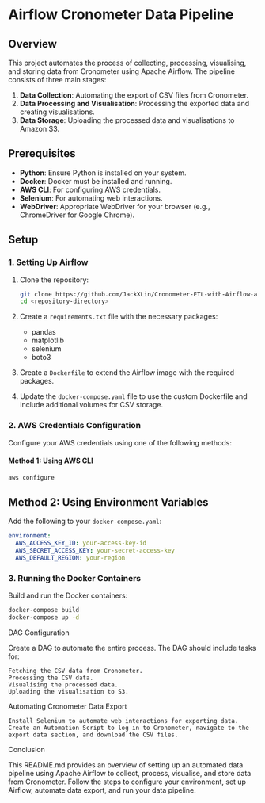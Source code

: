 # Airflow Cronometer Data Pipeline

## Overview

This project automates the process of collecting, processing, visualising, and storing data from Cronometer using Apache Airflow. The pipeline consists of three main stages:

1. **Data Collection**: Automating the export of CSV files from Cronometer.
2. **Data Processing and Visualisation**: Processing the exported data and creating visualisations.
3. **Data Storage**: Uploading the processed data and visualisations to Amazon S3.

## Prerequisites

- **Python**: Ensure Python is installed on your system.
- **Docker**: Docker must be installed and running.
- **AWS CLI**: For configuring AWS credentials.
- **Selenium**: For automating web interactions.
- **WebDriver**: Appropriate WebDriver for your browser (e.g., ChromeDriver for Google Chrome).

## Setup

### 1. Setting Up Airflow

1. Clone the repository:
    ```bash
    git clone https://github.com/JackXLin/Cronometer-ETL-with-Airflow-and-Selenium
    cd <repository-directory>
    ```

2. Create a `requirements.txt` file with the necessary packages:
    - pandas
    - matplotlib
    - selenium
    - boto3

3. Create a `Dockerfile` to extend the Airflow image with the required packages.

4. Update the `docker-compose.yaml` file to use the custom Dockerfile and include additional volumes for CSV storage.

### 2. AWS Credentials Configuration

Configure your AWS credentials using one of the following methods:

#### Method 1: Using AWS CLI
```bash
aws configure
```
## Method 2: Using Environment Variables

Add the following to your `docker-compose.yaml`:

```yaml
environment:
  AWS_ACCESS_KEY_ID: your-access-key-id
  AWS_SECRET_ACCESS_KEY: your-secret-access-key
  AWS_DEFAULT_REGION: your-region
```
### 3. Running the Docker Containers

Build and run the Docker containers:

```bash
docker-compose build
docker-compose up -d
```
DAG Configuration

Create a DAG to automate the entire process. The DAG should include tasks for:

    Fetching the CSV data from Cronometer.
    Processing the CSV data.
    Visualising the processed data.
    Uploading the visualisation to S3.

Automating Cronometer Data Export

    Install Selenium to automate web interactions for exporting data.
    Create an Automation Script to log in to Cronometer, navigate to the export data section, and download the CSV files.

Conclusion

This README.md provides an overview of setting up an automated data pipeline using Apache Airflow to collect, process, visualise, and store data from Cronometer. Follow the steps to configure your environment, set up Airflow, automate data export, and run your data pipeline.
